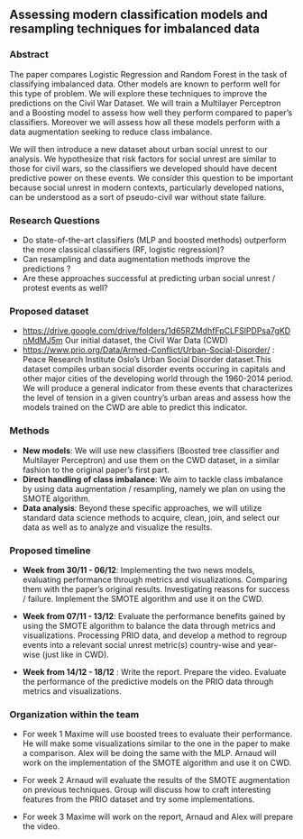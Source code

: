 ## Assessing modern classification models and resampling techniques for imbalanced data
### Abstract
The paper compares Logistic Regression and Random Forest in the task of classifying imbalanced data. Other models are known to perform well for this type of problem. We will explore these techniques to improve the predictions on the Civil War Dataset. We will train a Multilayer Perceptron and a Boosting model to assess how well they perform compared to paper’s classifiers. Moreover we will assess how all these models perform with a data augmentation seeking to reduce class imbalance.  

We will then introduce a new dataset about urban social unrest to our analysis. We hypothesize that risk factors for social unrest are similar to those for civil wars, so the classifiers we developed should have decent predictive power on these events.  We consider this question to be important because social unrest in modern contexts, particularly developed nations, can be understood as a sort of pseudo-civil war without state failure.

### Research Questions
- Do state-of-the-art classifiers (MLP and boosted methods) outperform the more classical classifiers (RF, logistic regression)?
- Can resampling and data augmentation methods improve the predictions ?
- Are these approaches successful at predicting urban social unrest / protest events as well?

### Proposed dataset

- https://drive.google.com/drive/folders/1d65RZMdhfFpCLFSlPDPsa7gKDnMdMJ5m Our initial dataset, the Civil War Data (CWD)
- https://www.prio.org/Data/Armed-Conflict/Urban-Social-Disorder/ : Peace Research Institute Oslo’s Urban Social Disorder dataset.This dataset compiles urban social disorder events occuring in capitals and other major cities of the developing world through the 1960-2014 period. We will produce a general indicator from these events that characterizes the level of tension in a given country’s urban areas and assess how the models trained on the CWD are able to predict this indicator.

### Methods
- **New models**: We will use new classifiers (Boosted tree classifier and Multilayer Perceptron) and use them on the CWD dataset, in a similar fashion to the original paper’s first part.
- **Direct handling of class imbalance**: We aim to tackle class imbalance by using data augmentation / resampling, namely we plan on using the SMOTE algorithm.
- **Data analysis**: Beyond these specific approaches, we will utilize standard data science methods to acquire, clean, join, and select our data as well as to analyze and visualize the results.

### Proposed timeline

- **Week from 30/11 - 06/12**: Implementing the two news models, evaluating performance through metrics and visualizations. Comparing them with the paper’s original results. Investigating reasons for success / failure. Implement the SMOTE algorithm and use it on the CWD.

- **Week from 07/11 - 13/12**: Evaluate the performance benefits gained by using the SMOTE algorithm to balance the data through metrics and visualizations. Processing PRIO data, and develop a method to regroup events into a relevant social unrest metric(s) country-wise and year-wise (just like in CWD).

- **Week from 14/12 - 18/12** : Write the report. Prepare the video. Evaluate the performance of the predictive models on the PRIO data through metrics and visualizations.

### Organization within the team


- For week 1 Maxime will use boosted trees to evaluate their performance. He will make some visualizations similar to the one in the paper to make a comparison. Alex will be doing the same with the MLP. Arnaud will work on the implementation of the SMOTE algorithm and use it on CWD.

- For week 2 Arnaud will evaluate the results of the SMOTE augmentation on previous techniques. Group will discuss how to craft interesting features from the PRIO dataset and try some implementations.

- For week 3 Maxime will work on the report, Arnaud and Alex will prepare the video.



